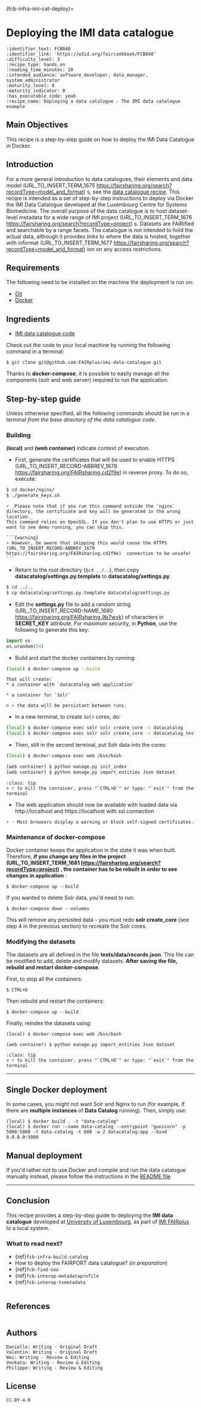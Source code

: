 (fcb-infra-imi-cat-deploy)=
# Deploying the IMI data catalogue



````{panels_fairplus}
:identifier_text: FCB048
:identifier_link: 'https://w3id.org/faircookbook/FCB048'
:difficulty_level: 3
:recipe_type: hands_on
:reading_time_minutes: 20
:intended_audience: software_developer, data_manager, system_administrator  
:maturity_level: 0
:maturity_indicator: 0
:has_executable_code: yeah
:recipe_name: Deploying a data catalogue - The IMI data catalogue example
```` 


## Main Objectives

This recipe is a step-by-step guide on how to deploy the IMI Data Catalogue in Docker. 

## Introduction

For a more general introduction to data catalogues, their elements and data model (URL_TO_INSERT_TERM_1675 https://fairsharing.org/search?recordType=model_and_format) s, 
see the [data catalogue recipe](https://www.TODO.uldatacatalog.ul). 
This recipe is intended as a set of step-by-step instructions to deploy via Docker the IMI Data Catalogue
developed at the Luxembourg Centre for Systems Biomedicine. The overall purpose of the data catalogue is to host 
dataset-level metadata for a wide range of IMI project (URL_TO_INSERT_TERM_1676 https://fairsharing.org/search?recordType=project) s. Datasets are FAIRified and searchable by a range facets. 
The catalogue is not intended to hold the actual data, although it provides links to where the data is hosted, 
together with informat (URL_TO_INSERT_TERM_1677 https://fairsharing.org/search?recordType=model_and_format) ion on any access restrictions.

## Requirements

The following need to be installed on the machine the deployment is run on:
- [Git](https://git-scm.com/)
- [Docker](https://www.docker.com/)


## Ingredients
- [IMI data catalogue code](https://github.com/FAIRplus/imi-data-catalogue) 

Check out the code to your local machine by running the following command in a terminal:

```shell
$ git clone git@github.com:FAIRplus/imi-data-catalogue.git
```

Thanks to **docker-compose**, it is possible to easily manage all the components (solr and web server) required to run
the application.


## Step-by-step guide

Unless otherwise specified, all the following commands should be run in a terminal *from the base directory of the data catalogue code*.

### Building

**(local)** and **(web container)** indicate context of execution.

* First, generate the certificates that will be used to enable HTTPS (URL_TO_INSERT_RECORD-ABBREV_1678 https://fairsharing.org/FAIRsharing.cd2f9e)  in reverse proxy. To do so, execute:

```bash
$ cd docker/nginx/
$ ./generate_keys.sh
``` 
 
````{warning}       
⚡ _Please note that if you run this command outside the `nginx` directory, the certificate and key will be generated in the wrong location._         
This command relies on OpenSSL. If you don't plan to use HTTPS or just want to see demo running, you can skip this.

```{warning}
⚡ However, be aware that skipping this would cause the HTTPS (URL_TO_INSERT_RECORD-ABBREV_1679 https://fairsharing.org/FAIRsharing.cd2f9e)  connection to be unsafe!
```

````

* Return to the root directory (`$cd ../..`), then copy **datacatalog/settings.py.template** to **datacatalog/settings.py**. 

```bash
$ cd ../..
$ cp datacatalog/settings.py.template datacatalog/settings.py
```

* Edit the **settings.py** file to add a random string (URL_TO_INSERT_RECORD-NAME_1680 https://fairsharing.org/FAIRsharing.9b7wvk)  of characters in **SECRET_KEY** attribute. For maximum security,
in **Python**, use the following to generate this key:

```python
import os
os.urandom(24)
```
    
* Build and start the docker containers by running:

```bash
(local) $ docker-compose up --build
```
	
    That will create:
    * a container with `datacatalog web application`

    * a container for `Solr`
 
```{note} 
> ⚡ the data will be persistant between runs.
```


* In a new terminal, to create `Solr` cores, do:

```bash
(local) $ docker-compose exec solr solr create_core -c datacatalog
(local) $ docker-compose exec solr solr create_core -c datacatalog_test
```

* Then, still in the second terminal, put Solr data into the cores:  

```bash
(local) $ docker-compose exec web /bin/bash
```

```bash
(web container) $ python manage.py init_index 
(web container) $ python manage.py import_entities Json dataset 
```

```{admonition} Tip
:class: tip
> ⚡ to kill the container, press "`CTRL+D`" or type: "`exit`" from the terminal
```
	
* The web application should now be available with loaded data via  http://localhost and https://localhost with ssl connection 
 
```{warning}
⚡ - Most browsers display a warning or block self-signed certificates. 
```

### Maintenance of docker-compose
Docker container keeps the application in the state it was when  built. Therefore, **if you change any files in 
the project (URL_TO_INSERT_TERM_1681 https://fairsharing.org/search?recordType=project) , the container has to be rebuilt in order to see changes in application** :

```shell
$ docker-compose up --build
```

If you wanted to delete Solr data, you'd need to run:

```shell
$ docker-compose down --volumes
```

This will remove any persisted data - you must redo **solr create_core** (see step 4 in the previous section) to 
recreate the Solr cores.

### Modifying the datasets

The datasets are all defined in the file **tests/data/records.json**. This file can be modified to add, 
delete and modify datasets. **After saving the file, rebuild and restart docker-compose**.

First, to stop all the containers:

```shell
$ CTRL+D
```

Then rebuild and restart the containers:

```shell
$ docker-compose up --build
```

Finally, reindex the datasets using:

```shell
(local) $ docker-compose exec web /bin/bash
```

```shell
(web container) $ python manage.py import_entities Json dataset 
```


```{admonition} Tip
:class: tip
> ⚡ to kill the container, press "`CTRL+D`" or type: "`exit`" from the terminal
```

---

## Single Docker deployment
In some cases, you might not want Solr and Nginx to run (for example, if there are **multiple instances** of
**Data Catalog** running).
Then, simply use:

```shell
(local) $ docker build . -t "data-catalog"
(local) $ docker run --name data-catalog --entrypoint "gunicorn" -p 5000:5000 -t data-catalog -t 600 -w 2 datacatalog:app --bind 0.0.0.0:5000
```

## Manual deployment

If you'd rather not to use Docker and compile and run the data catalogue manually instead, please follow the
instructions in the [README file](https://github.com/FAIRplus/imi-data-catalogue/blob/master/README.md)

---
    
## Conclusion

This recipe provides a step-by-step guide to deploying the **IMI data catalogue** developed at [University of Luxembourg](https://wwwen.uni.lu/lcsb),
as part of [IMI FAIRplus](https://fairplus-project.eu/) to a local system.

### What to read next?

* {ref}`fcb-infra-build-catalog`
* How to deploy the FAIRPORT data catalogue?<!-- TODO add a link to corresponding document --> (*in preparation*)
* {ref}`fcb-find-seo`
* {ref}`fcb-interop-metadataprofile`
* {ref}`fcb-interop-txmetadata`

````{rdmkit_panel}
````
## References
````{dropdown} **References**
````

## Authors

````{authors_fairplus}
Danielle: Writing - Original Draft
Valentin: Writing - Original Draft
Wei: Writing - Review & Editing
Venkata: Writing - Review & Editing
Philippe: Writing - Review & Editing
````

## License

````{license_fairplus}
CC-BY-4.0
````
